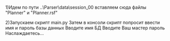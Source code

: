 1)Идем по пути ..\Parser\data\session_00
	вставляем сюда файлы "Planner" и "Planner.rsf"


2)Запускаем скрипт main.py 
	Затем в консоли скрипт попросит ввести имя и пароль базы данных
		Вводите имя БД
		Вводите Ваш мастер пароль 
		Наслаждаетесь...